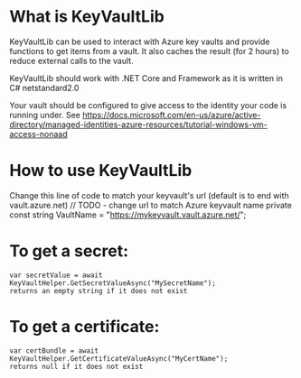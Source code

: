 # What is KeyVaultLib

   KeyVaultLib can be used to interact with Azure key vaults and provide functions to get items from a vault. It also caches the result (for 2 hours) to reduce external calls to the vault.

   KeyVaultLib should work with .NET Core and Framework as it is written in C# netstandard2.0

   Your vault should be configured to give access to the identity your code is running under. See https://docs.microsoft.com/en-us/azure/active-directory/managed-identities-azure-resources/tutorial-windows-vm-access-nonaad

# How to use KeyVaultLib

Change this line of code to match your keyvault's url (default is to end with vault.azure.net)
   // TODO - change url to match Azure keyvault name
   private const string VaultName = "https://mykeyvault.vault.azure.net/";


# To get a secret:

    var secretValue = await KeyVaultHelper.GetSecretValueAsync("MySecretName");
    returns an empty string if it does not exist

# To get a certificate:

    var certBundle = await KeyVaultHelper.GetCertificateValueAsync("MyCertName");
    returns null if it does not exist

